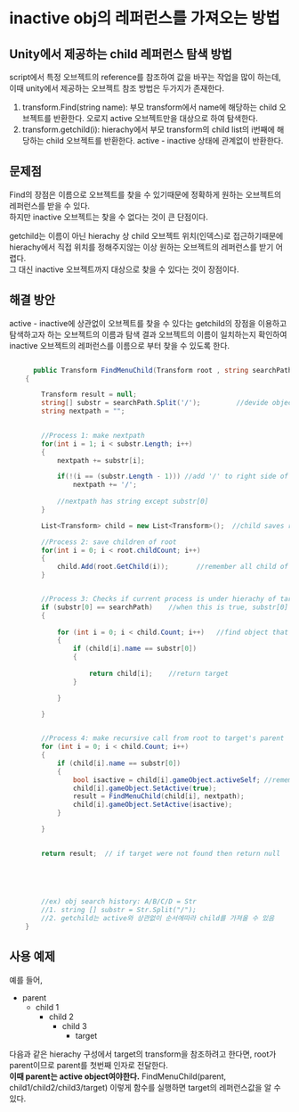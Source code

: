 # inactive obj의 레퍼런스를 가져오는 방법

## Unity에서 제공하는 child 레퍼런스 탐색 방법
script에서 특정 오브젝트의 reference를 참조하여 값을 바꾸는 작업을 많이 하는데, 이때 unity에서 제공하는 오브젝트 참조 방법은 두가지가 존재한다.
1. transform.Find(string name): 부모 transform에서 name에 해당하는 child 오브젝트를 반환한다. 오로지 active 오브젝트만을 대상으로 하여 탐색한다.
2. transform.getchild(i): hierachy에서 부모 transform의 child list의 i번째에 해당하는 child 오브젝트를 반환한다. active - inactive 상태에 관계없이 반환한다.

## 문제점
Find의 장점은 이름으로 오브젝트를 찾을 수 있기때문에 정확하게 원하는 오브젝트의 레퍼런스를 받을 수 있다.   
하지만 inactive 오브젝트는 찾을 수 없다는 것이 큰 단점이다.   

getchild는 이름이 아닌 hierachy 상 child 오브젝트 위치(인덱스)로 접근하기때문에 hierachy에서 직접 위치를 정해주지않는 이상 원하는 오브젝트의 레퍼런스를 받기 어렵다.    
그 대신 inactive 오브젝트까지 대상으로 찾을 수 있다는 것이 장점이다.

## 해결 방안
active - inactive에 상관없이 오브젝트를 찾을 수 있다는 getchild의 장점을 이용하고 탐색하고자 하는 오브젝트의 이름과 탐색 결과 오브젝트의 이름이 일치하는지 확인하여
inactive 오브젝트의 레퍼런스를 이름으로 부터 찾을 수 있도록 한다.

```C# 

      public Transform FindMenuChild(Transform root , string searchPath)
    {

        Transform result = null;
        string[] substr = searchPath.Split('/');         //devide object path into object name and assign it
        string nextpath = "";

        
        //Process 1: make nextpath
        for(int i = 1; i < substr.Length; i++)
        {
            nextpath += substr[i];

            if(!(i == (substr.Length - 1))) //add '/' to right side of object name except last object name
                nextpath += '/';
            
            //nextpath has string except substr[0]
        }

        List<Transform> child = new List<Transform>();  //child saves root's children

        //Process 2: save children of root
        for(int i = 0; i < root.childCount; i++)
        {
            child.Add(root.GetChild(i));       //remember all child of root transform   
        }


        //Process 3: Checks if current process is under hierachy of target child's parent
        if (substr[0] == searchPath)    //when this is true, substr[0] is target object
        {
            
            for (int i = 0; i < child.Count; i++)   //find object that has target name
            {
                if (child[i].name == substr[0])
                {
                    
                    return child[i];    //return target
                }

            }

        }
       

        //Process 4: make recursive call from root to target's parent
        for (int i = 0; i < child.Count; i++)
        {
            if (child[i].name == substr[0])
            {
                bool isactive = child[i].gameObject.activeSelf; //remember state is whether active or inactive
                child[i].gameObject.SetActive(true);  
                result = FindMenuChild(child[i], nextpath);
                child[i].gameObject.SetActive(isactive);
            }

        }

        
        return result;  // if target were not found then return null
        

        


        //ex) obj search history: A/B/C/D = Str
        //1. string [] substr = Str.Split("/");
        //2. getchild는 active와 상관없이 순서에따라 child를 가져올 수 있음
    }

```

## 사용 예제
예를 들어, 
+ parent
  + child 1
    + child 2
      + child 3
         + target

다음과 같은 hierachy 구성에서 target의 transform을 참조하려고 한다면, root가 parent이므로 parent를 첫번째 인자로 전달한다.   
**이때 parent는 active object여야한다.** FindMenuChild(parent, child1/child2/child3/target) 이렇게 함수를 실행하면 target의 레퍼런스값을 알 수 있다.
